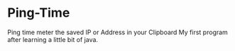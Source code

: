 # Ping-Time
Ping time meter the saved IP or Address in your Clipboard
My first program after learning a little bit of java.
